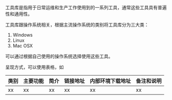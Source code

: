工具库是指用于日常运维和生产工作使用到的一系列工具，通常这些工具具有普遍性和通用性。

工具库跟操作系统相关，根据主流操作系统的类别将工具库分为三大类：

1. Windows
2. Linux
3. Mac OSX

可以通过根据自己使用的操作系统选择使用这些工具。

呈现方式，可以使用表格，如

|类别|主要功能|简介|链接地址|内部环境下载地址|备注和说明|
|----|----|----|----|----|----|
|xx|xx|xx|xx|xx|xx|


